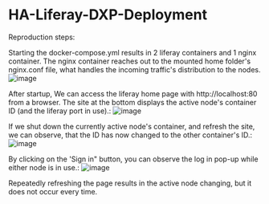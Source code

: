 # HA-Liferay-DXP-Deployment

Reproduction steps:

Starting the docker-compose.yml results in 2 liferay containers and 1 nginx container.
The nginx container reaches out to the mounted home folder's nginx.conf file, what handles the incoming traffic's distribution to the nodes.
![image](https://github.com/pomee4/HA-Liferay-DXP-Deoloyment/assets/13985863/51625b06-3d24-4112-b470-ea23d7fca25f)

After startup, We can access the liferay home page with http://localhost:80 from a browser.
The site at the bottom displays the active node's container ID (and the liferay port in use).:
![image](https://github.com/pomee4/HA-Liferay-DXP-Deoloyment/assets/13985863/caff1bf2-aa26-4bb5-8d13-c990094b11a7)

If we shut down the currently active node's container, and refresh the site, we can observe, that the ID has now changed to the other container's ID.:
![image](https://github.com/pomee4/HA-Liferay-DXP-Deoloyment/assets/13985863/ea897647-a655-45af-bf7d-e28271f3382b)


By clicking on the 'Sign in" button, you can observe the log in pop-up while either node is in use.:
![image](https://github.com/pomee4/HA-Liferay-DXP-Deoloyment/assets/13985863/b37f787c-ffce-4d08-9873-fa66cd966473)

Repeatedly refreshing the page results in the active node changing, but it does not occur every time.
